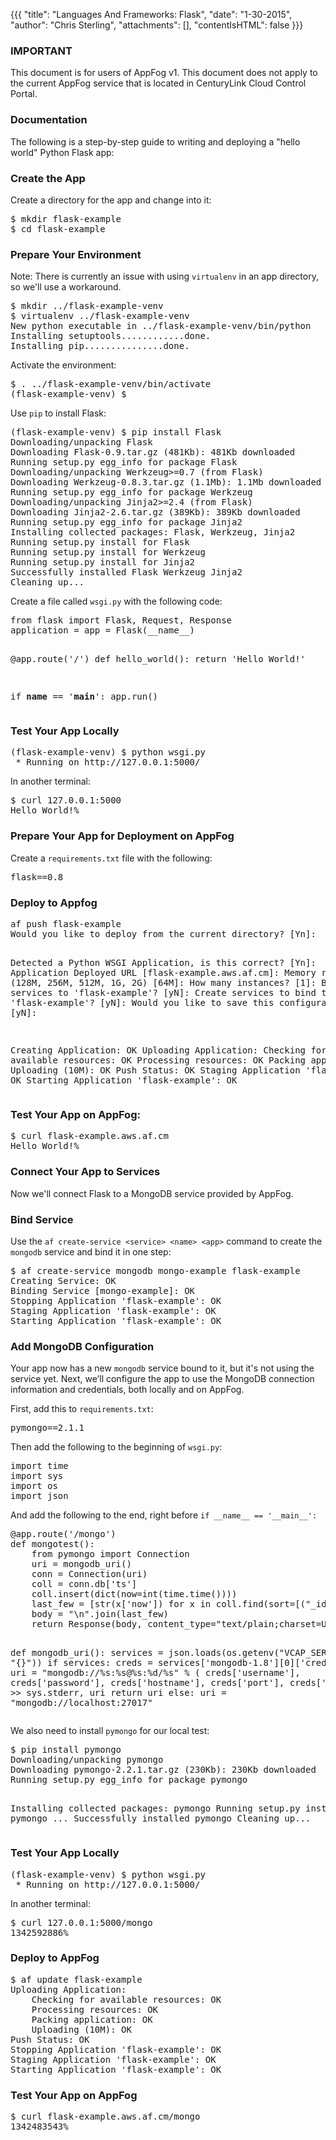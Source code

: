 {{{
  "title": "Languages And Frameworks: Flask",
  "date": "1-30-2015",
  "author": "Chris Sterling",
  "attachments": [],
  "contentIsHTML": false
}}}

### IMPORTANT

This document is for users of AppFog v1. This document does not apply to the current AppFog service that is located in CenturyLink Cloud Control Portal.

### Documentation

<p>The following is a step-by-step guide to writing and deploying a "hello world" Python Flask app:</p>
<h3>Create the App</h3>
<p>Create a directory for the app and change into it:</p>
<pre>$ mkdir flask-example
$ cd flask-example
</pre>
<h3>Prepare Your Environment</h3>
<p><!--- Create a <code>virtualenv</code> environment:</p>

<pre>$ virtualenv venv
New python executable in venv/bin/python
Installing setuptools............done.
Installing pip...............done.
</pre>

<p>---></p>
<p>Note: There is currently an issue with using <code>virtualenv</code> in an app directory, so we'll use a workaround.</p>
<pre>$ mkdir ../flask-example-venv
$ virtualenv ../flask-example-venv
New python executable in ../flask-example-venv/bin/python
Installing setuptools............done.
Installing pip...............done.
</pre>
<p>Activate the environment:</p>
<pre>$ . ../flask-example-venv/bin/activate
(flask-example-venv) $
</pre>
<p>Use <code>pip</code> to install Flask:</p>
<pre>(flask-example-venv) $ pip install Flask
Downloading/unpacking Flask
Downloading Flask-0.9.tar.gz (481Kb): 481Kb downloaded
Running setup.py egg_info for package Flask
Downloading/unpacking Werkzeug&gt;=0.7 (from Flask)
Downloading Werkzeug-0.8.3.tar.gz (1.1Mb): 1.1Mb downloaded
Running setup.py egg_info for package Werkzeug
Downloading/unpacking Jinja2&gt;=2.4 (from Flask)
Downloading Jinja2-2.6.tar.gz (389Kb): 389Kb downloaded
Running setup.py egg_info for package Jinja2
Installing collected packages: Flask, Werkzeug, Jinja2
Running setup.py install for Flask
Running setup.py install for Werkzeug
Running setup.py install for Jinja2
Successfully installed Flask Werkzeug Jinja2
Cleaning up...
</pre>
<p>Create a file called <code>wsgi.py</code> with the following code:</p>
<pre>from flask import Flask, Request, Response
application = app = Flask(__name__)

@app.route('/')
def hello_world():
    return 'Hello World!'

if __name__ == '__main__':
    app.run()
</pre>
<h3>Test Your App Locally</h3>
<pre>(flask-example-venv) $ python wsgi.py
 * Running on http://127.0.0.1:5000/
</pre>
<p>In another terminal:</p>
<pre>$ curl 127.0.0.1:5000
Hello World!%
</pre>
<h3>Prepare Your App for Deployment on AppFog</h3>
<p>Create a <code>requirements.txt</code> file with the following:</p>
<pre>flask==0.8
</pre>
<h3>Deploy to Appfog</h3>
<pre>af push flask-example
Would you like to deploy from the current directory? [Yn]:

Detected a Python WSGI Application, is this correct? [Yn]:
Application Deployed URL [flask-example.aws.af.cm]:
Memory reservation (128M, 256M, 512M, 1G, 2G) [64M]:
How many instances? [1]:
Bind existing services to 'flask-example'? [yN]:
Create services to bind to 'flask-example'? [yN]:
Would you like to save this configuration? [yN]:

Creating Application: OK
Uploading Application:
    Checking for available resources: OK
    Processing resources: OK
    Packing application: OK
    Uploading (10M): OK
Push Status: OK
Staging Application 'flask-example': OK
Starting Application 'flask-example': OK
</pre>
<h3>Test Your App on AppFog:</h3>
<pre>$ curl flask-example.aws.af.cm
Hello World!%
</pre>
<h3>Connect Your App to Services</h3>
<p>Now we'll connect Flask to a MongoDB service provided by AppFog.</p>
<h3>Bind Service</h3>
<p>Use the <code>af create-service &lt;service&gt; &lt;name&gt; &lt;app&gt;</code> command to create the <code>mongodb</code> service and bind it in one step:</p>
<pre>$ af create-service mongodb mongo-example flask-example
Creating Service: OK
Binding Service [mongo-example]: OK
Stopping Application 'flask-example': OK
Staging Application 'flask-example': OK
Starting Application 'flask-example': OK
</pre>
<h3>Add MongoDB Configuration</h3>
<p>Your app now has a new <code>mongodb</code> service bound to it, but it's not using the service yet. Next, we’ll configure the app to use the MongoDB connection information and credentials, both locally and on AppFog.</p>
<p>First, add this to <code>requirements.txt</code>:</p>
<pre>pymongo==2.1.1
</pre>
<p>Then add the following to the beginning of <code>wsgi.py</code>:</p>
<pre>import time
import sys
import os
import json
</pre>
<p>And add the following to the end, right before <code>if __name__ == '__main__':</code></p>
<pre>@app.route('/mongo')
def mongotest():
    from pymongo import Connection
    uri = mongodb_uri()
    conn = Connection(uri)
    coll = conn.db['ts']
    coll.insert(dict(now=int(time.time())))
    last_few = [str(x['now']) for x in coll.find(sort=[("_id", -1)], limit=10)]
    body = "\n".join(last_few)
    return Response(body, content_type="text/plain;charset=UTF-8")

def mongodb_uri():
    services = json.loads(os.getenv("VCAP_SERVICES", "{}"))
    if services:
        creds = services['mongodb-1.8'][0]['credentials']
        uri = "mongodb://%s:%s@%s:%d/%s" % (
            creds['username'],
            creds['password'],
            creds['hostname'],
            creds['port'],
            creds['db'])
        print &gt;&gt; sys.stderr, uri
        return uri
    else:
        uri = "mongodb://localhost:27017"
</pre>
<p>We also need to install <code>pymongo</code> for our local test:</p>
<pre>$ pip install pymongo
Downloading/unpacking pymongo
Downloading pymongo-2.2.1.tar.gz (230Kb): 230Kb downloaded
Running setup.py egg_info for package pymongo

Installing collected packages: pymongo
Running setup.py install for pymongo
...
Successfully installed pymongo
Cleaning up...
</pre>
<h3>Test Your App Locally</h3>
<pre>(flask-example-venv) $ python wsgi.py
 * Running on http://127.0.0.1:5000/
</pre>
<p>In another terminal:</p>
<pre>$ curl 127.0.0.1:5000/mongo
1342592886%
</pre>
<h3>Deploy to AppFog</h3>
<pre>$ af update flask-example
Uploading Application:
    Checking for available resources: OK
    Processing resources: OK
    Packing application: OK
    Uploading (10M): OK
Push Status: OK
Stopping Application 'flask-example': OK
Staging Application 'flask-example': OK
Starting Application 'flask-example': OK
</pre>
<h3>Test Your App on AppFog</h3>
<pre>$ curl flask-example.aws.af.cm/mongo
1342483543%
</pre>
